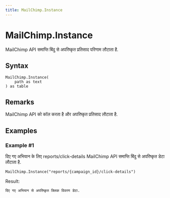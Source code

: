 ```yaml
---
title: MailChimp.Instance
---
```


# MailChimp.Instance


MailChimp API समाप्ति बिंदु से अपरिष्कृत प्रतिसाद परिणाम लौटाता है.


## Syntax

```powerquery
MailChimp.Instance(
    path as text
) as table
```


## Remarks

MailChimp API को कॉल करता है और अपरिष्कृत प्रतिसाद लौटाता है.


## Examples

### Example #1 
दिए गए अभियान के लिए reports/click-details MailChimp API समाप्ति बिंदु से अपरिष्कृत डेटा लौटाता है.
```powerquery
MailChimp.Instance("reports/{campaign_id}/click-details")
```

Result: 
```powerquery
दिए गए अभियान से अपरिष्कृत क्लिक विवरण डेटा.
```




